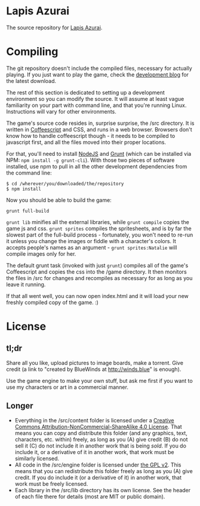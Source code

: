 Lapis Azurai
===========

The source repository for [Lapis Azurai](winds.blue).

# Compiling
The git repository doesn't include the compiled files, necessary for actually playing. If you just want to play the game, check the [development blog](winds.blue) for the latest download.

The rest of this section is dedicated to setting up a development environment so you can modify the source. It will assume at least vague familiarity on your part with command line, and that you're running Linux. Instructions will vary for other environments.

The game's source code resides in, surprise surprise, the /src directory. It is written in [Coffeescript](coffeescript.org) and CSS, and runs in a web browser. Browsers don't know how to handle coffeescript though - it needs to be compiled to javascript first, and all the files moved into their proper locations.

For that, you'll need to install [NodeJS](nodejs.org) and [Grunt](gruntjs.com) (which can be installed via NPM: `npm install -g grunt-cli`). With those two pieces of software installed, use npm to pull in all the other development dependencies from the command line:

```
$ cd /wherever/you/downloaded/the/repository
$ npm install
```

Now you should be able to build the game:

```
grunt full-build
```

`grunt lib` minifies all the external libraries, while `grunt compile` copies the game js and css. `grunt sprites` compiles the spritesheets, and is by far the slowest part of the full-build process - fortunately, you won't need to re-run it unless you change the images or fiddle with a character's colors. It accepts people's names as an argument - `grunt sprites:Natalie` will compile images only for her.

The default grunt task (invoked with just `grunt`) compiles all of the game's Coffeescript and copies the css into the /game directory. It then monitors the files in /src for changes and recompiles as necessary for as long as you leave it running.

If that all went well, you can now open index.html and it will load your new freshly compiled copy of the game. :)

# License

## tl;dr
Share all you like, upload pictures to image boards, make a torrent. Give credit (a link to "created by BlueWinds at http://winds.blue" is enough).

Use the game engine to make your own stuff, but ask me first if you want to use my characters or art in a commercial manner.

## Longer
* Everything in the /src/content folder is licensed under a [Creative Commons Attribution-NonCommercial-ShareAlike 4.0 License](http://creativecommons.org/licenses/by-nc-sa/4.0/).
  That means you can copy and distribute this folder (and any graphics, text, characters, etc. within) freely, as long as you (A) give credit (B) do not sell it (C) do not include it in another work that is being *sold*.
  If you do include it, or a derivative of it in another work, that work must be similarly licensed.
* All code in the /src/engine folder is licensed under [the GPL v2](http://www.gnu.org/licenses/gpl.txt).
  This means that you can redistribute this folder freely as long as you (A) give credit.
  If you do include it (or a derivative of it) in another work, that work must be freely licensed.
* Each library in the /src/lib directory has its own license. See the header of each file there for details (most are MIT or public domain).
